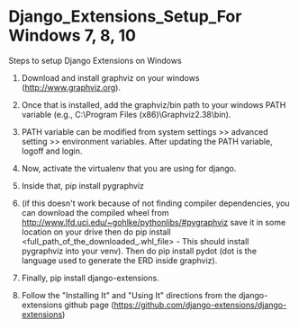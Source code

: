 # Django_Extensions_Setup_For Windows 7, 8, 10

Steps to setup Django Extensions on Windows

  1. Download and install graphviz on your windows (http://www.graphviz.org).

  2. Once that is installed, add the graphviz/bin path to your windows PATH variable (e.g., C:\Program Files (x86)\Graphviz2.38\bin).

  3. PATH variable can be modified from system settings >> advanced setting >> environment variables.
     After updating the PATH variable, logoff and login.

  4. Now, activate the virtualenv that you are using for django.

  5. Inside that, pip install pygraphviz

  6. (if this doesn't work because of not finding compiler dependencies, you can download the compiled wheel from http://www.lfd.uci.edu/~gohlke/pythonlibs/#pygraphviz
      save it in some location on your drive then do pip install <full_path_of_the_downloaded_.whl_file> - This should install pygraphviz into your venv). Then do pip install pydot (dot is the language used to generate the ERD inside graphviz).

  7. Finally, pip install django-extensions.

  8. Follow the "Installing It" and "Using It" directions from the django-extensions github page (https://github.com/django-extensions/django-extensions)
